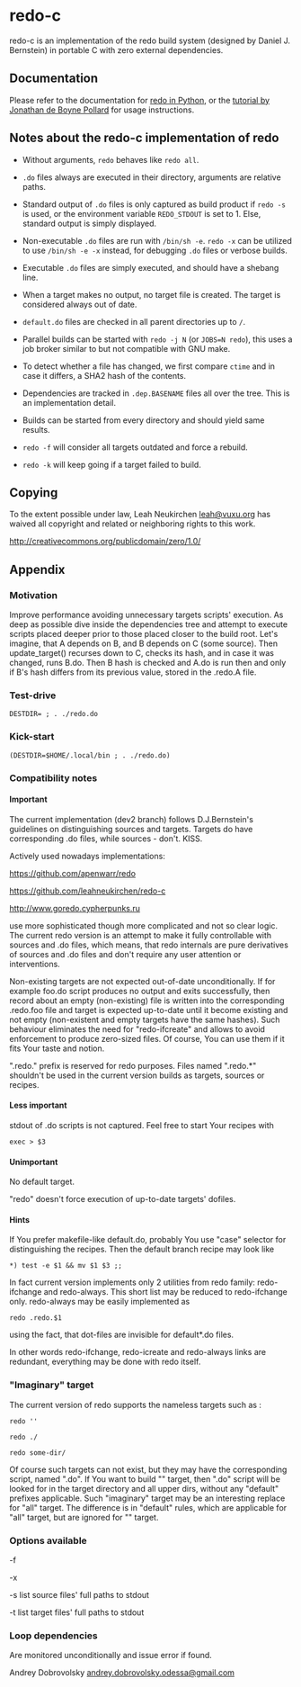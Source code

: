 # redo-c

redo-c is an implementation of the redo build system (designed by
Daniel J. Bernstein) in portable C with zero external dependencies.

## Documentation

Please refer to the documentation for
[redo in Python](https://github.com/apenwarr/redo/blob/master/README.md),
or the [tutorial by Jonathan de Boyne Pollard](http://jdebp.eu/FGA/introduction-to-redo.html)
for usage instructions.

## Notes about the redo-c implementation of redo

* Without arguments, `redo` behaves like `redo all`.

* `.do` files always are executed in their directory, arguments are
  relative paths.

* Standard output of `.do` files is only captured as build product if
  `redo -s` is used, or the environment variable `REDO_STDOUT` is set to 1.
  Else, standard output is simply displayed.

* Non-executable `.do` files are run with `/bin/sh -e`.
  `redo -x` can be utilized to use `/bin/sh -e -x` instead, for
  debugging `.do` files or verbose builds.

* Executable `.do` files are simply executed, and should have a shebang line.

* When a target makes no output, no target file is created.  The target
  is considered always out of date.

* `default.do` files are checked in all parent directories up to `/`.

* Parallel builds can be started with `redo -j N` (or `JOBS=N redo`),
  this uses a job broker similar to but not compatible with GNU make.

* To detect whether a file has changed, we first compare `ctime` and
  in case it differs, a SHA2 hash of the contents.

* Dependencies are tracked in `.dep.BASENAME` files all over the tree.
  This is an implementation detail.

* Builds can be started from every directory and should yield same results.

* `redo -f` will consider all targets outdated and force a rebuild.

* `redo -k` will keep going if a target failed to build.

## Copying

To the extent possible under law, Leah Neukirchen <leah@vuxu.org>
has waived all copyright and related or neighboring rights to this work.

http://creativecommons.org/publicdomain/zero/1.0/




## Appendix

### Motivation

Improve performance avoiding unnecessary targets scripts' execution. As deep as possible dive inside the dependencies tree and attempt to execute scripts placed deeper prior to those placed closer to the build root. Let's imagine, that A depends on B, and B depends on C (some source). Then update_target() recurses down to C, checks its hash, and in case it was changed, runs B.do. Then B hash is checked and A.do is run then and only if B's hash differs from its previous value, stored in the .redo.A file.

### Test-drive

    DESTDIR= ; . ./redo.do

### Kick-start

    (DESTDIR=$HOME/.local/bin ; . ./redo.do)


### Compatibility notes

#### Important

The current implementation (dev2 branch) follows D.J.Bernstein's guidelines on distinguishing sources and targets. Targets do have corresponding .do files, while sources - don't. KISS.

Actively used nowadays implementations:

https://github.com/apenwarr/redo

https://github.com/leahneukirchen/redo-c

http://www.goredo.cypherpunks.ru

use more sophisticated though more complicated and not so clear logic. The current redo version is an attempt to make it fully controllable with sources and .do files, which means, that redo internals are pure derivatives of sources and .do files and don't require any user attention or interventions.


Non-existing targets are not expected out-of-date unconditionally. If for example foo.do script produces no output and exits successfully, then record about an empty (non-existing) file is written into the corresponding .redo.foo file and target is expected up-to-date until it become existing and not empty (non-existent and empty targets have the same hashes). Such behaviour eliminates the need for "redo-ifcreate" and allows to avoid enforcement to produce zero-sized files. Of course, You can use them if it fits Your taste and notion.


".redo." prefix is reserved for redo purposes. Files named ".redo.*" shouldn't be used in the current version builds as targets, sources or recipes.


#### Less important

stdout of .do scripts is not captured. Feel free to start Your recipes with

    exec > $3 


#### Unimportant

No default target.

"redo" doesn't force execution of up-to-date targets' dofiles.


#### Hints

If You prefer makefile-like default.do, probably You use "case" selector for distinguishing the recipes. Then the default branch recipe may look like

    *) test -e $1 && mv $1 $3 ;;


In fact current version implements only 2 utilities from redo family: redo-ifchange and redo-always. This short list may be reduced to redo-ifchange only. redo-always may be easily implemented as

    redo .redo.$1

using the fact, that dot-files are invisible for default*.do files.

In other words redo-ifchange, redo-icreate and redo-always links are redundant, everything may be done with redo itself.


### "Imaginary" target

The current version of redo supports the nameless targets such as :

    redo ''

    redo ./

    redo some-dir/

Of course such targets can not exist, but they may have the corresponding script, named ".do". If You want to build "" target, then ".do" script will be looked for in the target directory and all upper dirs, without any "default" prefixes applicable. Such "imaginary" target may be an interesting replace for "all" target. The difference is in "default" rules, which are applicable for "all" target, but are ignored for "" target.


### Options available

-f

-x

-s list source files' full paths to stdout

-t list target files' full paths to stdout


### Loop dependencies

Are monitored unconditionally and issue error if found.


Andrey Dobrovolsky <andrey.dobrovolsky.odessa@gmail.com>

